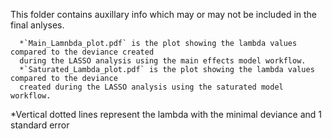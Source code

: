 This folder contains auxillary info which may or may not be included in the final anlyses.

      *`Main_Lamnbda_plot.pdf` is the plot showing the lambda values compared to the deviance created
      during the LASSO analysis using the main effects model workflow. 
      *`Saturated_Lambda_plot.pdf` is the plot showing the lambda values compared to the deviance 
      created during the LASSO analysis using the saturated model workflow.

*Vertical dotted lines represent the lambda with the minimal deviance and 1 standard error